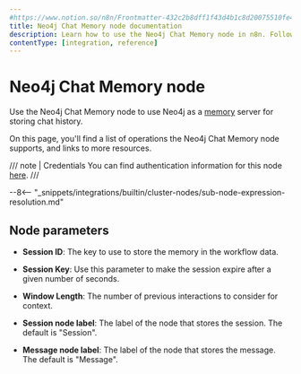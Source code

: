 ```yaml
---
#https://www.notion.so/n8n/Frontmatter-432c2b8dff1f43d4b1c8d20075510fe4
title: Neo4j Chat Memory node documentation
description: Learn how to use the Neo4j Chat Memory node in n8n. Follow technical documentation to integrate Neo4j Chat Memory node into your workflows.
contentType: [integration, reference]
---
```


# Neo4j Chat Memory node

Use the Neo4j Chat Memory node to use Neo4j as a [memory](/glossary.md#ai-memory) server for storing chat history.

On this page, you'll find a list of operations the Neo4j Chat Memory node supports, and links to more resources.

/// note | Credentials
You can find authentication information for this node [here](/integrations/builtin/credentials/Neo4j.md).
///

--8<-- "_snippets/integrations/builtin/cluster-nodes/sub-node-expression-resolution.md"

## Node parameters


* **Session ID**: The key to use to store the memory in the workflow data.

* **Session Key**: Use this parameter to make the session expire after a given number of seconds.

* **Window Length**: The number of previous interactions to consider for context.

* **Session node label**: The label of the node that stores the session. The default is "Session".

* **Message node label**: The label of the node that stores the message. The default is "Message".



